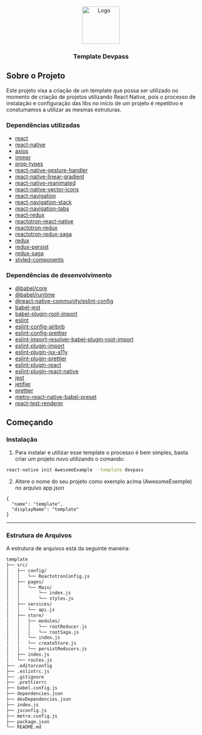 <!-- PROJECT LOGO -->
<br />
<p align="center">
  <a href="#">
    <img src="https://user-images.githubusercontent.com/26445991/67727135-f6256f00-f9c6-11e9-9921-701cf1cb7e2b.png" height="100" alt="Logo">
  </a>

  <h3 align="center">Template Devpass</h3>
</p>

## Sobre o Projeto

Este projeto visa a criação de um template que possa ser utilizado no momento de criação de projetos utilizando React Native, pois o processo de instalação e configuração das libs no início de um projeto é repetitivo e constumamos a utilizar as mesmas estruturas.

### Dependências utilizadas

- [react]()
- [react-native]()
- [axios]()
- [immer]()
- [prop-types]()
- [react-native-gesture-handler]()
- [react-native-linear-gradient]()
- [react-native-reanimated]()
- [react-native-vector-icons]()
- [react-navigation]()
- [react-navigation-stack]()
- [react-navigation-tabs]()
- [react-redux]()
- [reactotron-react-native]()
- [reactotron-redux]()
- [reactotron-redux-saga]()
- [redux]()
- [redux-persist]()
- [redux-saga]()
- [styled-components]()

### Dependências de desenvolvimento

- [@babel/core]()
- [@babel/runtime]()
- [@react-native-community/eslint-config]()
- [babel-jest]()
- [babel-plugin-root-import]()
- [eslint]()
- [eslint-config-airbnb]()
- [eslint-config-prettier]()
- [eslint-import-resolver-babel-plugin-root-import]()
- [eslint-plugin-import]()
- [eslint-plugin-jsx-a11y]()
- [eslint-plugin-prettier]()
- [eslint-plugin-react]()
- [eslint-plugin-react-native]()
- [jest]()
- [jetifier]()
- [prettier]()
- [metro-react-native-babel-preset]()
- [react-test-renderer]()

<!-- GETTING STARTED -->

## Começando

### Instalação

1. Para instalar e utilizar esse template o processo é bem simples, basta criar um projeto novo utilizando o comando:

```sh
react-native init AwesomeExample --template devpass
```

2. Altere o nome do seu projeto como exemplo acima (AwesomeExemple) no arquivo app.json

```
{
  "name": "template",
  "displayName": "template"
}
```

---

### Estrutura de Arquivos

A estrutura de arquivos está da seguinte maneira:

```bash
template
├── src/
│   ├── config/
│   │   └── ReactotronConfig.js
│   ├── pages/
│   │   └── Main/
│   │       └── index.js
│   │       └── styles.js
│   ├── services/
│   │   └── api.js
│   ├── store/
│   │   ├── modules/
│   │   │   └── rootReducer.js
│   │   │   └── rootSaga.js
│   │   └── index.js
│   │   └── createStore.js
│   │   └── persistReducers.js
│   ├── index.js
│   └── routes.js
├── .editorconfig
├── .eslintrc.js
├── .gitignore
├── .prettierrc
├── babel.config.js
├── dependencies.json
├── devDependencies.json
├── index.js
├── jsconfig.js
├── metro.config.js
├── package.json
└── README.md
```
